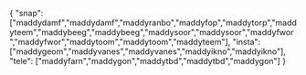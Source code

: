 { "snap": ["maddydamf","maddydamf","maddyranbo","maddyfop","maddytorp","maddyteem","maddybeeg","maddybeeg","maddysoor","maddysoor","maddyfwor","maddyfwor","maddytoom","maddytoom","maddyteem"], "insta": ["maddygeom","maddyvanes","maddyvanes","maddyikno","maddyikno"], "tele": ["maddyfarn","maddygon","maddytbd","maddytbd","maddygon"] }
